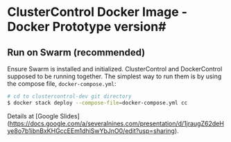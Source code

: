 # ClusterControl Docker Image - Docker Prototype version#

## Run on Swarm (recommended) ##

Ensure Swarm is installed and initialized. ClusterControl and DockerControl supposed to be running together. The simplest way to run them is by using the compose file, `docker-compose.yml`:
```bash
# cd to clustercontrol-dev git directory
$ docker stack deploy --compose-file=docker-compose.yml cc
```

Details at [Google Slides] (https://docs.google.com/a/severalnines.com/presentation/d/1jraugZ62deHye8o7b1ibnBxKHGccEEm1dhiSwYbJnO0/edit?usp=sharing).
